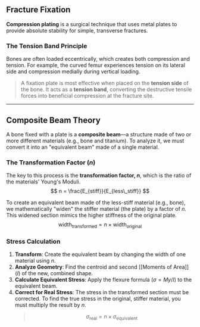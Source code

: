 ## Fracture Fixation
**Compression plating** is a surgical technique that uses metal plates to provide absolute stability for simple, transverse fractures.

### The Tension Band Principle
Bones are often loaded eccentrically, which creates both compression and tension. For example, the curved femur experiences tension on its lateral side and compression medially during vertical loading.

> A fixation plate is most effective when placed on the **tension side** of the bone. It acts as a **tension band**, converting the destructive tensile forces into beneficial compression at the fracture site.


---

## Composite Beam Theory
A bone fixed with a plate is a **composite beam**—a structure made of two or more different materials (e.g., bone and titanium). To analyze it, we must convert it into an "equivalent beam" made of a single material.

### The Transformation Factor ($n$)
The key to this process is the **transformation factor, $n$**, which is the ratio of the materials' Young's Moduli.
$$ n = \frac{E_{stiff}}{E_{less\_stiff}} $$

To create an equivalent beam made of the less-stiff material (e.g., bone), we mathematically "widen" the stiffer material (the plate) by a factor of $n$. This widened section mimics the higher stiffness of the original plate.
$$ \text{width}_{\text{transformed}} = n \times \text{width}_{\text{original}} $$

### Stress Calculation
1.  **Transform**: Create the equivalent beam by changing the width of one material using $n$.
2.  **Analyze Geometry**: Find the centroid and second [[Moments of Area]] ($I$) of the new, combined shape.
3.  **Calculate Equivalent Stress**: Apply the flexure formula ($\sigma = My/I$) to the equivalent beam.
4.  **Correct for Real Stress**: The stress in the transformed section must be corrected. To find the true stress in the original, stiffer material, you must multiply the result by $n$.
    > $$ \sigma_{\text{real}} = n \times \sigma_{\text{equivalent}} $$